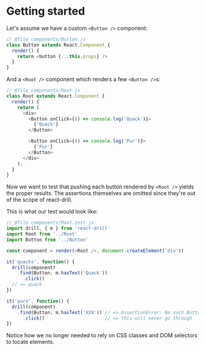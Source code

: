 # Getting started

Let's assume we have a custom `<Button />` component:

```javascript
// @file components/Button.js
class Button extends React.Component {
  render() {
    return <button {...this.props} />
  }
}
```

And a `<Root />` component which renders a few `<Button />`s:

```javascript
// @file components/Root.js
class Root extends React.Component {
  render() {
    return (
      <div>
        <Button onClick={() => console.log('Quack')}>
          {'Quack'}
        </Button>

        <Button onClick={() => console.log('Pur')}>
          {'Pur'}
        </Button>
      </div>
    );
  }
}
```

Now we want to test that pushing each button rendered by `<Root />` yields the
proper results. The assertions themselves are omitted since they're out of the
scope of react-drill.

This is what our test would look like:

```javascript
// @file components/Root.test.js
import drill, { m } from 'react-drill'
import Root from '../Root'
import Button from '../Button'

const component = render(<Root />, document.createElement('div'))

it('quacks', function() {
  drill(component)
    .find(Button, m.hasText('Quack'))
      .click()
  // => quack
})

it('purs', function() {
  drill(component)
    .find(Button, m.hasText('XXX')) // => AssertionError: No such Button component
      .click()                      // <= this will never go through
})
```

Notice how we no longer needed to rely on CSS classes and DOM selectors to
locate elements.
